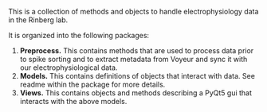 This is a collection of methods and objects to handle electrophysiology data in the Rinberg lab.

It is organized into the following packages:

1. __Preprocess.__ This contains methods that are used to process data prior to spike sorting and to 
extract metadata from Voyeur and sync it with our electrophysiological data.
2. __Models.__ This contains definitions of objects that interact with data. See readme within the package 
for more details.
3. __Views.__ This contains objects and methods describing a PyQt5 gui that interacts with the above models.

     
     
